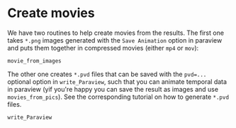 # Create movies

We have two routines to help create movies from the results.
The first one takes `*.png` images generated with the `Save Animation` option in paraview and puts them together in compressed movies (either `mp4` or `mov`):
```@docs
movie_from_images
```

The other one creates `*.pvd` files that can be saved with the `pvd=...` optional option in `write_Paraview`, such that you can animate temporal data in paraview (yif you're happy you can save the result as images and use `movies_from_pics`). See the corresponding tutorial on how to generate `*.pvd` files.
```@docs
write_Paraview
```
